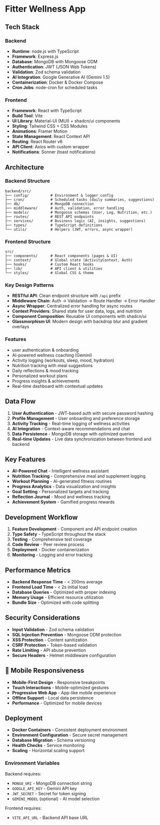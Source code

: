 # Fitter Wellness App

## Tech Stack

### Backend

- **Runtime**: node.js with TypeScript
- **Framework**: Express.js
- **Database**: MongoDB with Mongoose ODM
- **Authentication**: JWT (JSON Web Tokens)
- **Validation**: Zod schema validation
- **AI Integration**: Google Generative AI (Gemini 1.5)
- **Containerization**: Docker & Docker Compose
- **Cron Jobs**: node-cron for scheduled tasks

### Frontend

- **Framework**: React with TypeScript
- **Build Tool**: Vite
- **UI Library**: Material-UI (MUI) + shadcn/ui components
- **Styling**: Tailwind CSS + CSS Modules
- **Animations**: Framer Motion
- **State Management**: React Context API
- **Routing**: React Router v6
- **API Client**: Axios with custom wrapper
- **Notifications**: Sonner (toast notifications)

## Architecture

### Backend Structure

```
backend/src/
├── config/          # Environment & logger config
├── cron/            # Scheduled tasks (daily summaries, suggestions)
├── db/              # MongoDB connection
├── middleware/      # Auth, validation, error handling
├── models/          # Mongoose schemas (User, Log, Nutrition, etc.)
├── routes/          # REST API endpoints
├── services/        # Business logic (AI, insights, suggestions)
├── types/           # TypeScript definitions
└── utils/           # Helpers (JWT, errors, async wrapper)
```

### Frontend Structure

```
src/
├── components/      # React components (pages & UI)
├── context/         # Global state (ActivityContext, Auth)
├── hooks/           # Custom React hooks
├── lib/             # API client & utilities
└── styles/          # Global CSS & theme
```

### Key Design Patterns

- **RESTful API**: Clean endpoint structure with `/api` prefix
- **Middleware Chain**: Auth → Validation → Route Handler → Error Handler
- **Async Wrapper**: Centralized error handling for async routes
- **Context Providers**: Shared state for user data, logs, and nutrition
- **Component Composition**: Reusable UI components with shadcn/ui
- **Glassmorphism UI**: Modern design with backdrop blur and gradient overlays

### Features

- user authentication & onboarding
- AI-powered wellness coaching (Gemini)
- Activity logging (workouts, sleep, mood, hydration)
- Nutrition tracking with meal suggestions
- Daily reflections & mood tracking
- Personalized workout plans
- Progress insights & achievements
- Real-time dashboard with contextual updates

## Data Flow

1. **User Authentication** - JWT-based auth with secure password hashing
2. **Profile Management** - User onboarding and preference storage
3. **Activity Tracking** - Real-time logging of wellness activities
4. **AI Integration** - Context-aware recommendations and chat
5. **Data Persistence** - MongoDB storage with optimized queries
6. **Real-time Updates** - Live data synchronization between frontend and backend

## Key Features

- **AI-Powered Chat** - Intelligent wellness assistant
- **Nutrition Tracking** - Comprehensive meal and supplement logging
- **Workout Planning** - AI-generated fitness routines
- **Progress Analytics** - Data visualization and insights
- **Goal Setting** - Personalized targets and tracking
- **Reflection Journal** - Mood and wellness tracking
- **Achievement System** - Gamified progress rewards

## Development Workflow

1. **Feature Development** - Component and API endpoint creation
2. **Type Safety** - TypeScript throughout the stack
3. **Testing** - Comprehensive test coverage
4. **Code Review** - Peer review process
5. **Deployment** - Docker containerization
6. **Monitoring** - Logging and error tracking

## Performance Metrics

- **Backend Response Time** - < 200ms average
- **Frontend Load Time** - < 2s initial load
- **Database Queries** - Optimized with proper indexing
- **Memory Usage** - Efficient resource utilization
- **Bundle Size** - Optimized with code splitting

## Security Considerations

- **Input Validation** - Zod schema validation
- **SQL Injection Prevention** - Mongoose ODM protection
- **XSS Protection** - Content sanitization
- **CSRF Protection** - Token-based validation
- **Rate Limiting** - API abuse prevention
- **Secure Headers** - Helmet middleware configuration

## 📱 Mobile Responsiveness

- **Mobile-First Design** - Responsive breakpoints
- **Touch Interactions** - Mobile-optimized gestures
- **Progressive Web App** - App-like mobile experience
- **Offline Support** - Local data persistence
- **Performance** - Optimized for mobile devices

## Deployment

- **Docker Containers** - Consistent deployment environment
- **Environment Configuration** - Secure secret management
- **Database Migration** - Schema versioning
- **Health Checks** - Service monitoring
- **Scaling** - Horizontal scaling support

### Environment Variables

Backend requires:

- `MONGO_URI` - MongoDB connection string
- `GOOGLE_API_KEY` - Gemini API key
- `JWT_SECRET` - Secret for token signing
- `GEMINI_MODEL` (optional) - AI model selection

Frontend requires:

- `VITE_API_URL` - Backend API base URL
